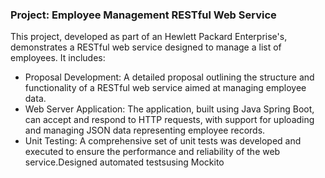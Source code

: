 ### Project: Employee Management RESTful Web Service
This project, developed as part of an Hewlett Packard Enterprise's, demonstrates a RESTful web service designed to manage a list of employees. It includes:

- Proposal Development: A detailed proposal outlining the structure and functionality of a RESTful web service aimed at managing employee data.
- Web Server Application: The application, built using Java Spring Boot, can accept and respond to HTTP requests, with support for uploading and managing JSON data representing employee records.
- Unit Testing: A comprehensive set of unit tests was developed and executed to ensure the performance and reliability of the web service.Designed automated testsusing Mockito 
